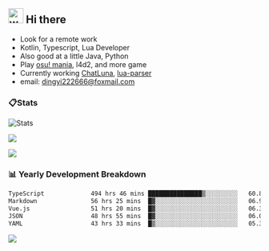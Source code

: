 ## <img alt="wave" src="https://raw.githubusercontent.com/MartinHeinz/MartinHeinz/master/wave.gif" width="30px"> Hi there

- Look for a remote work
- Kotlin, Typescript, Lua Developer
- Also good at a little Java, Python
- Play [osu! mania](https://osu.ppy.sh/users/29808669), l4d2, and more game
- Currently working [ChatLuna](https://github.com/ChatLunaLab), [lua-parser](https://github.com/dingyi222666/lua-parser)
- email: [dingyi222666@foxmail.com](mailto:dingyi222666@foxmail.com)

### 📋Stats

![Stats](https://github-readme-stats.vercel.app/api?username=dingyi222666&show_icons=true&icon_color=47A69E&title_color=47A69E&count_private=true)    

![](https://api.githubtrends.io/user/svg/dingyi222666/langs?time_range=one_year&include_private=True&loc_metric=changed&theme=classic)

![](http://github-profile-summary-cards.vercel.app/api/cards/productive-time?username=dingyi222666&theme=nord_dark&utcOffset=8)

### 📊 Yearly Development Breakdown

<!--START_SECTION:waka-->

```txt
TypeScript             494 hrs 46 mins ███████████████▒░░░░░░░░░   60.85 %
Markdown               56 hrs 25 mins  █▓░░░░░░░░░░░░░░░░░░░░░░░   06.94 %
Vue.js                 51 hrs 20 mins  █▓░░░░░░░░░░░░░░░░░░░░░░░   06.32 %
JSON                   48 hrs 55 mins  █▓░░░░░░░░░░░░░░░░░░░░░░░   06.02 %
YAML                   43 hrs 33 mins  █▒░░░░░░░░░░░░░░░░░░░░░░░   05.36 %
```

<!--END_SECTION:waka-->

![](https://komarev.com/ghpvc/?username=dingyi222666)
